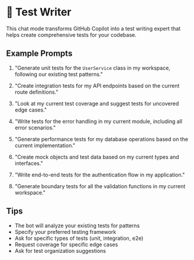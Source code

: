 # 🧪 Test Writer

This chat mode transforms GitHub Copilot into a test writing expert that helps create comprehensive tests for your codebase.

## Example Prompts

1. "Generate unit tests for the `UserService` class in my workspace, following our existing test patterns."

2. "Create integration tests for my API endpoints based on the current route definitions."

3. "Look at my current test coverage and suggest tests for uncovered edge cases."

4. "Write tests for the error handling in my current module, including all error scenarios."

5. "Generate performance tests for my database operations based on the current implementation."

6. "Create mock objects and test data based on my current types and interfaces."

7. "Write end-to-end tests for the authentication flow in my application."

8. "Generate boundary tests for all the validation functions in my current workspace."

## Tips
- The bot will analyze your existing tests for patterns
- Specify your preferred testing framework
- Ask for specific types of tests (unit, integration, e2e)
- Request coverage for specific edge cases
- Ask for test organization suggestions
